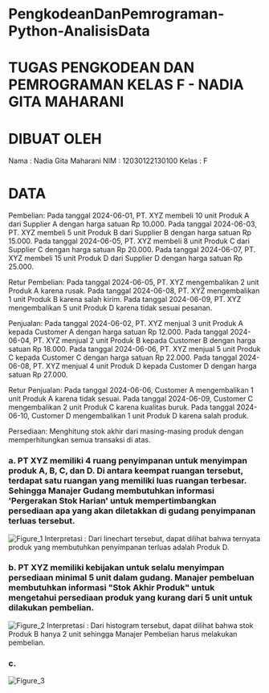 # PengkodeanDanPemrograman-Python-AnalisisData
# TUGAS PENGKODEAN DAN PEMROGRAMAN KELAS F - NADIA GITA MAHARANI

# DIBUAT OLEH
Nama : Nadia Gita Maharani
NIM : 12030122130100
Kelas : F

# DATA
Pembelian:
Pada tanggal 2024-06-01, PT. XYZ membeli 10 unit Produk A dari Supplier A dengan harga satuan Rp 10.000.
Pada tanggal 2024-06-03, PT. XYZ membeli 5 unit Produk B dari Supplier B dengan harga satuan Rp 15.000.
Pada tanggal 2024-06-05, PT. XYZ membeli 8 unit Produk C dari Supplier C dengan harga satuan Rp 20.000.
Pada tanggal 2024-06-07, PT. XYZ membeli 15 unit Produk D dari Supplier D dengan harga satuan Rp 25.000.

Retur Pembelian:
Pada tanggal 2024-06-05, PT. XYZ mengembalikan 2 unit Produk A karena rusak.
Pada tanggal 2024-06-08, PT. XYZ mengembalikan 1 unit Produk B karena salah kirim.
Pada tanggal 2024-06-09, PT. XYZ mengembalikan 5 unit Produk D karena tidak sesuai pesanan.

Penjualan:
Pada tanggal 2024-06-02, PT. XYZ menjual 3 unit Produk A kepada Customer A dengan harga satuan Rp 12.000.
Pada tanggal 2024-06-04, PT. XYZ menjual 2 unit Produk B kepada Customer B dengan harga satuan Rp 18.000.
Pada tanggal 2024-06-06, PT. XYZ menjual 5 unit Produk C kepada Customer C dengan harga satuan Rp 22.000.
Pada tanggal 2024-06-08, PT. XYZ menjual 4 unit Produk D kepada Customer D dengan harga satuan Rp 27.000.

Retur Penjualan:
Pada tanggal 2024-06-06, Customer A mengembalikan 1 unit Produk A karena tidak sesuai.
Pada tanggal 2024-06-09, Customer C mengembalikan 2 unit Produk C karena kualitas buruk.
Pada tanggal 2024-06-10, Customer D mengembalikan 1 unit Produk D karena salah produk.

Persediaan:
Menghitung stok akhir dari masing-masing produk dengan memperhitungkan semua transaksi di atas.

### a. PT XYZ memiliki 4 ruang penyimpanan untuk menyimpan produk A, B, C, dan D. Di antara keempat ruangan tersebut, terdapat satu ruangan yang memiliki luas ruangan terbesar. Sehingga Manajer Gudang membutuhkan informasi 'Pergerakan Stok Harian' untuk mempertimbangkan persediaan apa yang akan diletakkan di gudang penyimpanan terluas tersebut.
![Figure_1](https://github.com/NadiaGitaMaharani/PengkodeanDanPemrograman-Python-AnalisisData/assets/167200610/4f81a1d5-31d8-4622-84eb-9ac9bb38dafd)
Interpretasi : Dari linechart tersebut, dapat dilihat bahwa ternyata produk yang membutuhkan penyimpanan terluas adalah Produk D.

### b. PT XYZ memiliki kebijakan untuk selalu menyimpan persediaan minimal 5 unit dalam gudang. Manajer pembeluan membutuhkan informasi "Stok Akhir Produk" untuk mengetahui persediaan produk yang kurang dari 5 unit untuk dilakukan pembelian.
![Figure_2](https://github.com/NadiaGitaMaharani/PengkodeanDanPemrograman-Python-AnalisisData/assets/167200610/2fee648d-bc38-4d69-8d2e-e5bc62be02ce)
Interpretasi : Dari histogram tersebut, dapat dilihat bahwa stok Produk B hanya 2 unit sehingga Manajer Pembelian harus melakukan pembelian.

### c. 
![Figure_3](https://github.com/NadiaGitaMaharani/PengkodeanDanPemrograman-Python-AnalisisData/assets/167200610/bbd45368-11f7-44a8-9725-bc553507ca6b)
